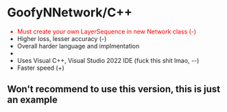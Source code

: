<h1>GoofyNNetwork/C++</h1>
<ul>
  <li style="color:red;">Must create your own LayerSequence in new Network class (-)</li>
  <li>Higher loss, lesser accuracy (-)</li>
  <li>Overall harder language and implmentation<li>
  <li>Uses Visual C++, Visual Studio 2022 IDE (fuck this shit lmao, --)</li>
  <li>Faster speed (+)</li>
</ul>
<h2>Won't recommend to use this version, this is just an example</h2>
